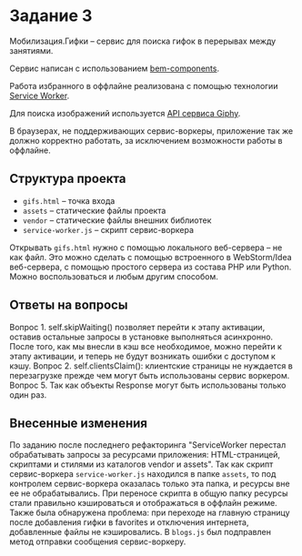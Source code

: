 # Задание 3

Мобилизация.Гифки – сервис для поиска гифок в перерывах между занятиями.

Сервис написан с использованием [bem-components](https://ru.bem.info/platform/libs/bem-components/5.0.0/).

Работа избранного в оффлайне реализована с помощью технологии [Service Worker](https://developer.mozilla.org/ru/docs/Web/API/Service_Worker_API/Using_Service_Workers).

Для поиска изображений используется [API сервиса Giphy](https://github.com/Giphy/GiphyAPI).

В браузерах, не поддерживающих сервис-воркеры, приложение так же должно корректно работать, 
за исключением возможности работы в оффлайне.

## Структура проекта

  * `gifs.html` – точка входа
  * `assets` – статические файлы проекта
  * `vendor` –  статические файлы внешних библиотек
  * `service-worker.js` – скрипт сервис-воркера

Открывать `gifs.html` нужно с помощью локального веб-сервера – не как файл. 
Это можно сделать с помощью встроенного в WebStorm/Idea веб-сервера, с помощью простого сервера
из состава PHP или Python. Можно воспользоваться и любым другим способом.

## Ответы на вопросы
Вопрос 1. self.skipWaiting() позволяет перейти к этапу активации, оставив остальные запросы в установке выполняться асинхронно. После того, как мы внесли в кэш все необходимое, можно перейти к этапу активации, и теперь не будут возникать ошибки с доступом к кэшу.
Вопрос 2. self.clientsClaim(): клиентские страницы не нуждается в перезагрузке прежде чем могут быть использованы сервис воркером.
Вопрос 5. Так как объекты Response могут быть использованы только один раз.


## Внесенные изменения

По заданию после последнего рефакторинга "ServiceWorker перестал обрабатывать запросы за ресурсами приложения: HTML-страницей, скриптами и стилями из каталогов vendor и assets". Так как скрипт сервис-воркера `service-worker.js` находился в папке `assets`, то под контролем сервис-воркера оказалась только эта папка, и ресурсы вне ее не обрабатывались. При переносе скрипта в общую папку ресурсы стали правильно кэшироваться и отображаться в оффлайн режиме.
Также была обнаружена проблема: при переходе на главную страницу после добавления гифки в favorites и отключения интернета, добавленные файлы не кэшировались. В `blogs.js` был подправлен метод отправки сообщения сервис-воркеру. 
